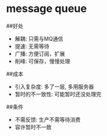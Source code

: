 # message queue

##好处
* 解耦: 只需与MQ通信
* 提速: 无需等待
* 广播: 方便订阅，扩展
* 削峰: 可保存，慢慢处理

##成本

* 引入复杂度: 多了一层, 多用服务器
* 暂时的不一致性: 可能暂时还没处理完

##条件

* 不需反馈: 生产不需等待消费
* 容许暂时不一致

